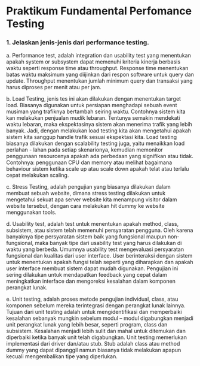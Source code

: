 # Praktikum Fundamental Perfomance Testing

### 1. Jelaskan jenis-jenis dari performance testing.

a. Performance test, adalah integration dan usability test yang menentukan apakah system or subsystem dapat memenuhi kriteria kinerja berbasis waktu seperti response time atau throughput. Response time menentukan batas waktu maksimum yang diijinkan dari respon software untuk query dan update. Throughput menentukan jumlah minimum query dan transaksi yang harus diproses per menit atau per jam. <br>

b.	Load Testing, jenis tes ini akan dilakukan dengan menentukan target load. Biasanya digunakan untuk persiapan menghadapi sebuah event musiman yang trafiknya bertambah seiring waktu. Contohnya sistem kita kan melakukan penjualan mudik lebaran. Tentunya semakin mendekati waktu lebaran, maka ekspektasinya sistem akan menerima trafik yang lebih banyak. Jadi, dengan melakukan load testing kita akan mengetahui apakah sistem kita sanggup handle trafik sesuai ekspektasi kita. Load testing biasanya dilakukan dengan scalability testing juga, yaitu menaikkan load perlahan - lahan pada setiap skenarionya, kemudian memonitor penggunaan resourcenya apakah ada perbedaan yang signifikan atau tidak. Contohnya: penggunaan CPU dan memory atau melihat bagaimana behaviour sistem ketika scale up atau scale down apakah telat atau terlalu cepat melakukan scaling. <br>

c.	Stress Testing, adalah pengujian yang biasanya dilakukan dalam membuat sebuah website, dimana stress testing dilakukan untuk mengetahui sekuat apa server website kita menampung visitor dalam website tersebut, dengan cara melakukan hit dummy ke website menggunakan tools. <br>

d.	Usability test, adalah test untuk menentukan apakah method, class, subsistem, atau sistem telah memenuhi persyaratan pengguna. Oleh karena banyaknya tipe persyaratan sistem baik yang fungsional maupun non-fungsional, maka banyak tipe dari usability test yang harus dilakukan di waktu yang berbeda. Umumnya usability test mengevaluasi persyaratan fungsional dan kualitas dari user interface. User berinteraksi dengan sistem untuk menentukan apakah fungsi telah seperti yang diharapkan dan apakah user interface membuat sistem dapat mudah digunakan. Pengujian ini sering dilakukan untuk mendapatkan feedback yang cepat dalam meningkatkan interface dan mengoreksi kesalahan dalam komponen perangkat lunak.<br>

e.	Unit testing, adalah proses metode pengujian individual, class, atau komponen sebelum mereka terintegrasi dengan perangkat lunak lainnya. Tujuan dari unit testing adalah untuk mengidentifikasi dan memperbaiki kesalahan sebanyak mungkin sebelum modul – modul digabungkan menjadi unit perangkat lunak yang lebih besar, seperti program, class dan subsistem. Kesalahan menjadi lebih sulit dan mahal untuk ditemukan dan diperbaiki ketika banyak unit telah digabungkan. Unit testing memerlukan implementasi dari driver dan/atau stub. Stub adalah class atau method dummy yang dapat dipanggil namun biasanya tidak melakukan apapun kecuali mengembalikan tipe yang diperlukan.


